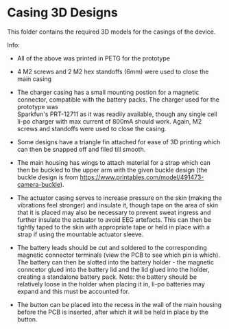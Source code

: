 # Casing 3D Designs

This folder contains the required 3D models for the casings of the device.

Info:
- All of the above was printed in PETG for the prototype

- 4 M2 screws and 2 M2 hex standoffs (6mm) were used to close the main casing

- The charger casing has a small mounting postion for a magnetic connector, compatible with the battery packs. The charger used for the prototype was 	
Sparkfun's PRT-12711 as it was readily available, though any single cell li-po charger with max current of 800mA should work. Again, M2 screws and standoffs were used to close the casing.

- Some designs have a triangle fin attached for ease of 3D printing which can then be snapped off and filed till smooth.
  
- The main housing has wings to attach material for a strap which can then be buckled to the upper arm with the given buckle design (the buckle design is from https://www.printables.com/model/491473-camera-buckle).

- The actuator casing serves to increase pressure on the skin (making the vibrations feel stronger) and insulate it, though tape on the area of skin that it is placed may also be necessary to prevent sweat ingress and further insulate the actuator to avoid EEG artefacts. This can then be tightly taped to the skin with appropriate tape or held in place with a strap if using the mountable actuator sleeve.
  
- The battery leads should be cut and soldered to the corresponding magnetic connector terminals (view the PCB to see which pin is which). The battery can then be slotted into the battery holder - the magnetic conncetor glued into the battery lid and the lid glued into the holder, creating a standalone battery pack. Note: the battery should be relatively loose in the holder when placing it in, li-po batteries may expand and this must be accounted for.

- The button can be placed into the recess in the wall of the main housing before the PCB is inserted, after which it will be held in place by the button.


